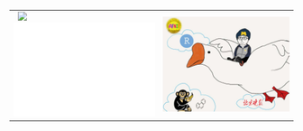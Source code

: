 <!-- ### Hi there 👋 -->

<!--
**flashsherlock/flashsherlock** is a ✨ _special_ ✨ repository because its `README.md` (this file) appears on your GitHub profile.

Here are some ideas to get you started:

- 🔭 I’m currently working on ...
- 🌱 I’m currently learning ...
- 👯 I’m looking to collaborate on ...
- 🤔 I’m looking for help with ...
- 💬 Ask me about ...
- 📫 How to reach me: ...
- 😄 Pronouns: ...
- ⚡ Fun fact: ...
-->

<!-- visit count -->
<!-- <div align="center"> <img src="https://visitor-badge.glitch.me/badge?page_id=flashsherlock" /> </div> -->
<!-- ![Visitor Count](https://profile-counter.glitch.me/flashsherlock/count.svg) -->

<table>
  <tr>
    <td>
    <img style="margin-left: 8px;" src="https://komarev.com/ghpvc/?username=flashsherlock" width="60px" />
    <img src="./metrics.classic.svg" alt="Metrics" width="300px">
    </td>
    <td><img src="./pic/logo.jpg" width="300px" /></td>
  </tr>
 </table>

<!-- ![Metrics](https://metrics.lecoq.io/flashsherlock?template=classic&base.metadata=0&languages=1&isocalendar=1&isocalendar.duration=half-year&languages.ignored=html%2Cjavascript%2Ccss%2Ctex%2CM&languages.colors=github&languages.threshold=0%25&config.timezone=Asia%2FShanghai) -->
<!-- [![Top Langs](https://github-readme-stats.vercel.app/api/top-langs/?username=flashsherlock&layout=compact&hide=html,tex,javascript)](https://github.com/anuraghazra/github-readme-stats) -->
<!-- [![Fei's GitHub stats](https://github-readme-stats.vercel.app/api?username=flashsherlock&show_icons=true&hide=issues,contribs)](https://github.com/anuraghazra/github-readme-stats) -->